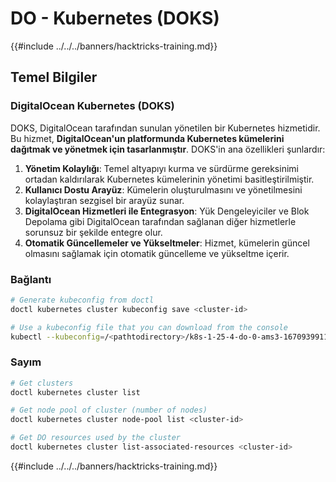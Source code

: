 # DO - Kubernetes (DOKS)

{{#include ../../../banners/hacktricks-training.md}}

## Temel Bilgiler

### DigitalOcean Kubernetes (DOKS)

DOKS, DigitalOcean tarafından sunulan yönetilen bir Kubernetes hizmetidir. Bu hizmet, **DigitalOcean'un platformunda Kubernetes kümelerini dağıtmak ve yönetmek için tasarlanmıştır**. DOKS'in ana özellikleri şunlardır:

1. **Yönetim Kolaylığı**: Temel altyapıyı kurma ve sürdürme gereksinimi ortadan kaldırılarak Kubernetes kümelerinin yönetimi basitleştirilmiştir.
2. **Kullanıcı Dostu Arayüz**: Kümelerin oluşturulmasını ve yönetilmesini kolaylaştıran sezgisel bir arayüz sunar.
3. **DigitalOcean Hizmetleri ile Entegrasyon**: Yük Dengeleyiciler ve Blok Depolama gibi DigitalOcean tarafından sağlanan diğer hizmetlerle sorunsuz bir şekilde entegre olur.
4. **Otomatik Güncellemeler ve Yükseltmeler**: Hizmet, kümelerin güncel olmasını sağlamak için otomatik güncelleme ve yükseltme içerir.

### Bağlantı
```bash
# Generate kubeconfig from doctl
doctl kubernetes cluster kubeconfig save <cluster-id>

# Use a kubeconfig file that you can download from the console
kubectl --kubeconfig=/<pathtodirectory>/k8s-1-25-4-do-0-ams3-1670939911166-kubeconfig.yaml get nodes
```
### Sayım
```bash
# Get clusters
doctl kubernetes cluster list

# Get node pool of cluster (number of nodes)
doctl kubernetes cluster node-pool list <cluster-id>

# Get DO resources used by the cluster
doctl kubernetes cluster list-associated-resources <cluster-id>
```
{{#include ../../../banners/hacktricks-training.md}}

